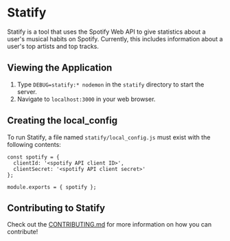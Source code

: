 # Statify
Statify is a tool that uses the Spotify Web API to give statistics about a user's musical habits on Spotify. Currently, this includes information about a user's top artists and top tracks.

## Viewing the Application
1. Type `DEBUG=statify:* nodemon` in the `statify` directory to start the server.
2. Navigate to `localhost:3000` in your web browser.


## Creating the local_config
To run Statify, a file named `statify/local_config.js` must exist with the 
following contents:
```
const spotify = {
  clientId: '<spotify API client ID>',
  clientSecret: '<spotify API client secret>'
};

module.exports = { spotify };
``` 

## Contributing to Statify
Check out the [CONTRIBUTING.md](CONTRIBUTING.md) for more information on how you can contribute!